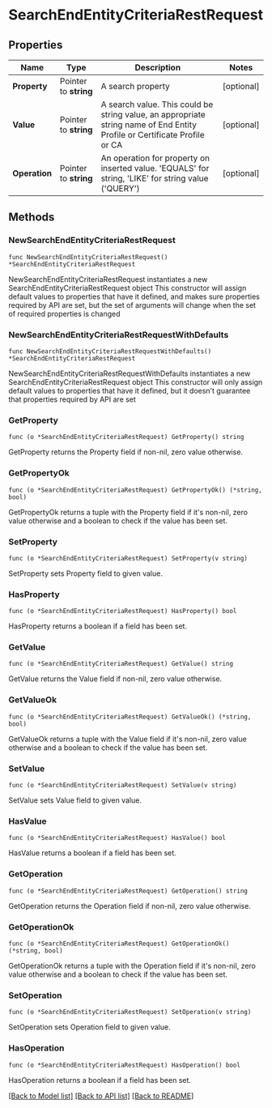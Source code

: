 # SearchEndEntityCriteriaRestRequest

## Properties

Name | Type | Description | Notes
------------ | ------------- | ------------- | -------------
**Property** | Pointer to **string** | A search property | [optional] 
**Value** | Pointer to **string** | A search value. This could be string value, an appropriate string name of End Entity Profile or Certificate Profile or CA | [optional] 
**Operation** | Pointer to **string** | An operation for property on inserted value. &#39;EQUALS&#39; for string, &#39;LIKE&#39; for string value (&#39;QUERY&#39;) | [optional] 

## Methods

### NewSearchEndEntityCriteriaRestRequest

`func NewSearchEndEntityCriteriaRestRequest() *SearchEndEntityCriteriaRestRequest`

NewSearchEndEntityCriteriaRestRequest instantiates a new SearchEndEntityCriteriaRestRequest object
This constructor will assign default values to properties that have it defined,
and makes sure properties required by API are set, but the set of arguments
will change when the set of required properties is changed

### NewSearchEndEntityCriteriaRestRequestWithDefaults

`func NewSearchEndEntityCriteriaRestRequestWithDefaults() *SearchEndEntityCriteriaRestRequest`

NewSearchEndEntityCriteriaRestRequestWithDefaults instantiates a new SearchEndEntityCriteriaRestRequest object
This constructor will only assign default values to properties that have it defined,
but it doesn't guarantee that properties required by API are set

### GetProperty

`func (o *SearchEndEntityCriteriaRestRequest) GetProperty() string`

GetProperty returns the Property field if non-nil, zero value otherwise.

### GetPropertyOk

`func (o *SearchEndEntityCriteriaRestRequest) GetPropertyOk() (*string, bool)`

GetPropertyOk returns a tuple with the Property field if it's non-nil, zero value otherwise
and a boolean to check if the value has been set.

### SetProperty

`func (o *SearchEndEntityCriteriaRestRequest) SetProperty(v string)`

SetProperty sets Property field to given value.

### HasProperty

`func (o *SearchEndEntityCriteriaRestRequest) HasProperty() bool`

HasProperty returns a boolean if a field has been set.

### GetValue

`func (o *SearchEndEntityCriteriaRestRequest) GetValue() string`

GetValue returns the Value field if non-nil, zero value otherwise.

### GetValueOk

`func (o *SearchEndEntityCriteriaRestRequest) GetValueOk() (*string, bool)`

GetValueOk returns a tuple with the Value field if it's non-nil, zero value otherwise
and a boolean to check if the value has been set.

### SetValue

`func (o *SearchEndEntityCriteriaRestRequest) SetValue(v string)`

SetValue sets Value field to given value.

### HasValue

`func (o *SearchEndEntityCriteriaRestRequest) HasValue() bool`

HasValue returns a boolean if a field has been set.

### GetOperation

`func (o *SearchEndEntityCriteriaRestRequest) GetOperation() string`

GetOperation returns the Operation field if non-nil, zero value otherwise.

### GetOperationOk

`func (o *SearchEndEntityCriteriaRestRequest) GetOperationOk() (*string, bool)`

GetOperationOk returns a tuple with the Operation field if it's non-nil, zero value otherwise
and a boolean to check if the value has been set.

### SetOperation

`func (o *SearchEndEntityCriteriaRestRequest) SetOperation(v string)`

SetOperation sets Operation field to given value.

### HasOperation

`func (o *SearchEndEntityCriteriaRestRequest) HasOperation() bool`

HasOperation returns a boolean if a field has been set.


[[Back to Model list]](../README.md#documentation-for-models) [[Back to API list]](../README.md#documentation-for-api-endpoints) [[Back to README]](../README.md)


